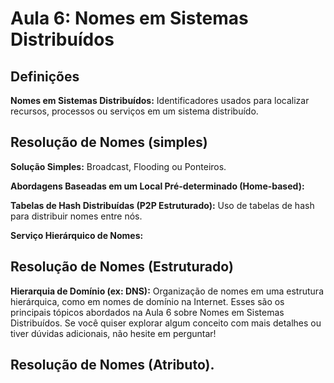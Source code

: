 # Aula 6: Nomes em Sistemas Distribuídos

## Definições

**Nomes em Sistemas Distribuídos:** Identificadores usados para localizar recursos, processos ou serviços em um sistema distribuído.

## Resolução de Nomes (simples)

**Solução Simples:** Broadcast, Flooding ou Ponteiros.

**Abordagens Baseadas em um Local Pré-determinado (Home-based):**

**Tabelas de Hash Distribuídas (P2P Estruturado):** Uso de tabelas de hash para distribuir nomes entre nós.

**Serviço Hierárquico de Nomes:**

## Resolução de Nomes (Estruturado)

**Hierarquia de Domínio (ex: DNS):** Organização de nomes em uma estrutura hierárquica, como em nomes de domínio na Internet.
Esses são os principais tópicos abordados na Aula 6 sobre Nomes em Sistemas Distribuídos. Se você quiser explorar algum conceito com mais detalhes ou tiver dúvidas adicionais, não hesite em perguntar!

## Resolução de Nomes (Atributo).

